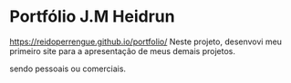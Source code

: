 # Portfólio J.M Heidrun
https://reidoperrengue.github.io/portfolio/
Neste projeto, desenvovi meu primeiro site para a apresentação de meus demais projetos.

sendo pessoais ou comerciais.
